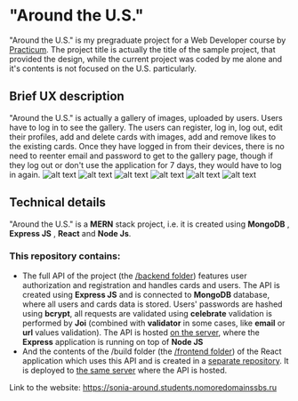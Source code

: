 # "Around the U.S."
"Around the U.S." is my pregraduate project for a Web Developer course by [Practicum](https://practicum.com). The project title is actually the title of the sample project, that provided the design, while the current project was coded by me alone and it's contents is not focused on the U.S. particularly.
## Brief UX description
"Around the U.S." is actually a gallery of images, uploaded by users. Users have to log in to see the gallery. The users can register, log in, log out, edit their profiles, add and delete cards with images, add and remove likes to the existing cards. Once they have logged in from their devices, there is no need to reenter email and password to get to the gallery page, though if they log out or don't use the application for 7 days, they would have to log in again.
![alt text](/backend/readmeImages/signup.png "Signup")
![alt text](/backend/readmeImages/login.png "Login")
![alt text](/backend/readmeImages/gallery.png "Gallery")
![alt text](/backend/readmeImages/profile.png "Popup 1")
![alt text](/backend/readmeImages/avatar.png "Popup 2")
![alt text](/backend/readmeImages/addcard.png "Popup 3")

## Technical details
"Around the U.S." is a __MERN__ stack project, i.e. it is created using __MongoDB__ , __Express JS__ , __React__ and __Node Js__. 

### This repository contains:
* The full API of the project (the [/backend folder](https://github.com/SoniaNeimark/react-around-api-full/tree/main/backend)) features user authorization and registration and handles cards and users. The API is created using __Express JS__ and is connected to __MongoDB__ database, where all users and cards data is stored. Users' passwords are hashed using __bcrypt__, all requests are validated using __celebrate__ validation is performed by __Joi__ (combined with __validator__ in some cases, like __email__ or __url__ values validation). The API is hosted [on the server](https://sonia-around.students.nomoredomainssbs.ru), where the __Express__ application is running on top of __Node JS__
* And the contents of the /build folder (the [/frontend folder](https://github.com/SoniaNeimark/react-around-api-full/tree/main/frontend)) of the React application which uses this API and is created in a [separate repository](https://github.com/SoniaNeimark/react-around-auth.git). It is deployed to [the same server](https://sonia-around.students.nomoredomainssbs.ru) where the API is hosted.

Link to the website: https://sonia-around.students.nomoredomainssbs.ru


